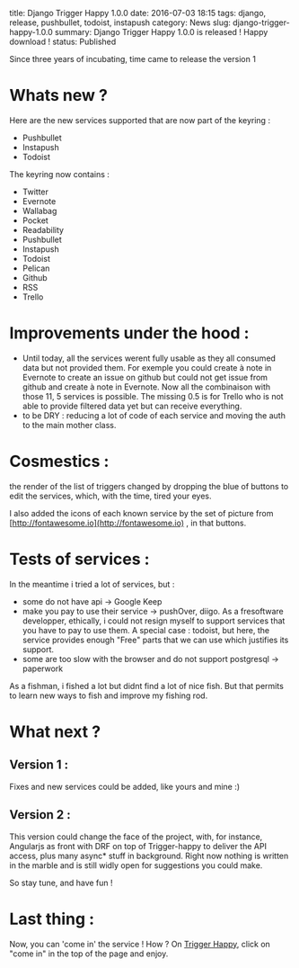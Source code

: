 title: Django Trigger Happy 1.0.0
date: 2016-07-03 18:15
tags: django, release, pushbullet, todoist, instapush
category: News
slug: django-trigger-happy-1.0.0
summary: Django Trigger Happy 1.0.0 is released ! Happy download !
status: Published

Since three years of incubating, time came to release the version 1

Whats new ?
===========
Here are the new services supported that are now part of the keyring :

* Pushbullet
* Instapush
* Todoist

The keyring now contains :

* Twitter
* Evernote
* Wallabag
* Pocket
* Readability
* Pushbullet
* Instapush
* Todoist
* Pelican
* Github
* RSS
* Trello


Improvements under the hood :
=============================

* Until today, all the services werent fully usable as they all consumed data but not provided them. For exemple you could create à note in Evernote to create an issue on github but could not get issue from github and create à note in Evernote. Now all the combinaison with those 11, 5 services is possible. The missing 0.5 is for Trello who is not able to provide filtered data yet but can receive everything.
* to be DRY : reducing a lot of code of each service and moving the auth to the main mother class.

Cosmestics :
============

the render of the list of triggers changed by dropping the blue of buttons to edit the services, which, with the time, tired  your eyes.

I also added the icons of each known service by the set of picture from [http://fontawesome.io](http://fontawesome.io) , in that buttons.


Tests of services :
===================

In the meantime i tried a lot of services, but :
* some do not have api -> Google Keep
* make you pay to use their service -> pushOver, diigo. As a fresoftware developper, ethically, i could not resign myself to support services that you have to pay to use them. A special case  : todoist, but here, the service provides enough "Free" parts that we can use which justifies its support.
* some are too slow with the browser and do not support postgresql -> paperwork

As a fishman, i fished a lot but didnt find a lot of nice fish. But that permits to learn new ways to fish and improve my fishing rod.

What next ?
===========

Version 1 :
-----------

Fixes and new services could be added, like yours and mine :)

Version 2 :
-----------

This version could change the face of the project, with, for instance, Angularjs as front with DRF on top of Trigger-happy to deliver the API access, plus many async* stuff in background. Right now nothing is written in the marble and is still widly open for suggestions you could make.

So stay tune, and have fun !

Last thing :
============

Now, you can 'come in' the service ! How ? On [Trigger Happy](https://trigger-happy.eu), click on "come in" in the top of the page and enjoy.


